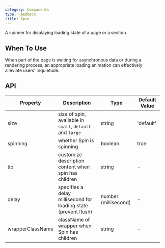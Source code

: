 ```yaml
---
category: Components
type: Feedback
title: Spin
---
```


A spinner for displaying loading state of a page or a section.

## When To Use

When part of the page is waiting for asynchronous data or during a rendering process, an appropriate loading animation can effectively alleviate users' inquietude.

## API

Property | Description | Type | Default Value
---------|-------------|------|--------------
size | size of spin, available in `small`, `default` and `large` | string | 'default'
spinning | whether Spin is spinning | boolean | true
tip | customize description content when spin has children | string | -
delay | specifies a delay millisecond for loading state (prevent flush) | number (millisecond) | -
wrapperClassName | className of wrapper when Spin has children | string | -
